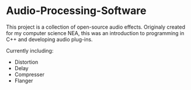 # Audio-Processing-Software
This project is a collection of open-source audio effects. Originaly created for my computer science NEA, this was an introduction to programming in C++ and developing audio plug-ins. 

Currently including:
- Distortion
- Delay
- Compresser
- Flanger

